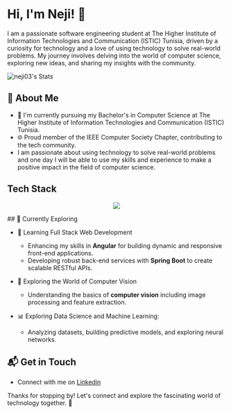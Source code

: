 # Hi, I'm Neji! 👋

I am a passionate software engineering student at The Higher Institute of Information Technologies and Communication (ISTIC) Tunisia, driven by a curiosity for technology and a love  of using technology to solve real-world problems. My journey involves delving into the world of computer science, exploring new ideas, and sharing my insights with the community.

![neji03's Stats](https://github-readme-stats.vercel.app/api?username=neji03&theme=vue-dark&show_icons=true&hide_border=true&count_private=true)

## 🚀 About Me

- 🔭 I'm currently pursuing my Bachelor's in Computer Science at The Higher Institute of Information Technologies and Communication (ISTIC) Tunisia.
- 🌐 Proud member of the IEEE Computer Society Chapter, contributing to the tech community.
- I am passionate about using technology to solve real-world problems and one day I will be able to  use my skills and experience to make a positive impact in the field of computer science.


## Tech Stack
<p align="center">
  <a href="https://skillicons.dev">
    <img src="https://skillicons.dev/icons?i=angular,c,cpp,css,eclipse,firebase,git,github,html,java,js,matlab,mysql,php,postman,py,ts,vscode" />
  </a>
</p>
## 🌱 Currently Exploring

- 🚀 Learning Full Stack Web Development
  - Enhancing my skills in **Angular** for building dynamic and responsive front-end applications.
  - Developing robust back-end services with **Spring Boot** to create scalable RESTful APIs.

- 🤖 Exploring the World of Computer Vision
  - Understanding the basics of **computer vision** including image processing and feature extraction.

- 📊 Exploring Data Science and Machine Learning:
  - Analyzing datasets, building predictive models, and exploring neural networks.

## 📬 Get in Touch

- Connect with me on [Linkedin](https://www.linkedin.com/in/neji-dridi-a91213284/)

Thanks for stopping by! Let's connect and explore the fascinating world of technology together. 🚀

<!--
**neji03/neji03** is a ✨ _special_ ✨ repository because its `README.md` (this file) appears on your GitHub profile.

Here are some ideas to get you started:

- 🔭 I’m currently working on ...
- 🌱 I’m currently learning ...
- 👯 I’m looking to collaborate on ...
- 🤔 I’m looking for help with ...
- 💬 Ask me about ...
- 📫 How to reach me: ...
- 😄 Pronouns: ...
- ⚡ Fun fact: ...
-->


